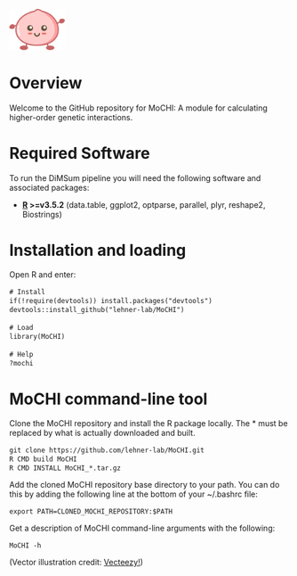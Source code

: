 <p align="left">
  <img src="./Mochi.png" width="100">
</p>

# Overview

Welcome to the GitHub repository for MoCHI: A module for calculating higher-order genetic interactions.

# Required Software

To run the DiMSum pipeline you will need the following software and associated packages:

* **[R](https://www.r-project.org/) >=v3.5.2** (data.table, ggplot2, optparse, parallel, plyr, reshape2, Biostrings)

# Installation and loading

Open R and enter:

```
# Install
if(!require(devtools)) install.packages("devtools")
devtools::install_github("lehner-lab/MoCHI")

# Load
library(MoCHI)

# Help
?mochi
```

# MoCHI command-line tool

Clone the MoCHI repository and install the R package locally. The * must be replaced by what is actually downloaded and built.

```
git clone https://github.com/lehner-lab/MoCHI.git
R CMD build MoCHI
R CMD INSTALL MoCHI_*.tar.gz
```
Add the cloned MoCHI repository base directory to your path. You can do this by adding the following line at the bottom of your ~/.bashrc file:
```
export PATH=CLONED_MOCHI_REPOSITORY:$PATH
```
Get a description of MoCHI command-line arguments with the following:
```
MoCHI -h
```




(Vector illustration credit: <a href="https://www.vecteezy.com">Vecteezy!</a>)

